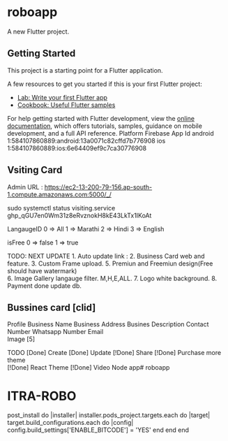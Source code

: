 # roboapp

A new Flutter project.

## Getting Started

This project is a starting point for a Flutter application.

A few resources to get you started if this is your first Flutter project:

- [Lab: Write your first Flutter app](https://docs.flutter.dev/get-started/codelab)
- [Cookbook: Useful Flutter samples](https://docs.flutter.dev/cookbook)

For help getting started with Flutter development, view the
[online documentation](https://docs.flutter.dev/), which offers tutorials,
samples, guidance on mobile development, and a full API reference.
Platform Firebase App Id android 1:584107860889:android:13a0071c82cffd7b776908 ios 1:584107860889:ios:6e64409ef9c7ca30776908

## Vsiting Card

Admin URL : https://ec2-13-200-79-156.ap-south-1.compute.amazonaws.com:5000/_/

sudo systemctl status visiting.service
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 

LangaugeID 
0 => All
1 => Marathi
2 => Hindi
3 => English  

isFree
0 => false
1 => true








TODO: NEXT UPDATE
    1. Auto update link : 
    2. Business Card web and feature.
    3. Custom Frame upload.
    5. Premiun and Freemiun design(Free should have watermark)  
    6. Image Gallery langauge filter. M,H,E,ALL.
    7. Logo white background.
    8. Payment done update db.


## Bussines card [clid]
Profile
Business Name
Business Address
Busines Description
Contact Number 
Whatsapp Number
Email   
Image [5]

TODO 
[Done] Create
[Done] Update 
[!Done] Share 
[!Done] Purchase more theme   
[!Done] React Theme
[!Done] Video Node app# roboapp
# ITRA-ROBO

  post_install do |installer|
    installer.pods_project.targets.each do |target|
      target.build_configurations.each do |config|
        config.build_settings['ENABLE_BITCODE'] = 'YES'
      end
    end
  end